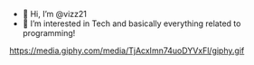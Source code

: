 - 👋 Hi, I’m @vizz21
- 👀 I’m interested in Tech and basically everything related to programming!

https://media.giphy.com/media/TjAcxImn74uoDYVxFl/giphy.gif


<!---
vizz21/vizz21 is a ✨ special ✨ repository because its `README.md` (this file) appears on your GitHub profile.
You can click the Preview link to take a look at your changes.
--->
